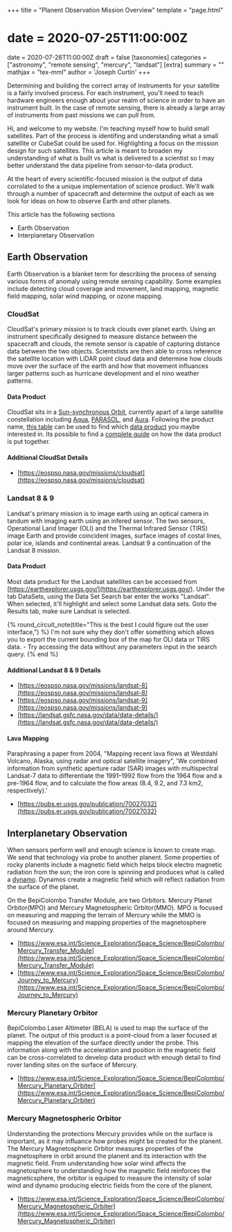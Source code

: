 +++
title = "Planent Observation Mission Overview"
template = "page.html"
# date = 2020-07-25T11:00:00Z
date = 2020-07-26T11:00:00Z
draft = false
[taxonomies]
categories = ["astronomy", "remote sensing", "mercury", "landsat"]
[extra]
summary = ""
mathjax = "tex-mml"
author = 'Joseph Curtin'
+++

Determining and building the correct array of instruments for your satellite is a fairly involved process. For each instrument, you'll need to teach hardware engineers enough about your realm of science in order to have an instrument built. In the case of remote sensing, there is already a large array of instruments from past missions we can pull from.

Hi, and welcome to my website. I'm teaching myself how to build small satellites. Part of the process is identifing and understanding what a small satellite or CubeSat could be used for. Highlighting a focus on the mission design for such satellites. This article is meant to broaden my understanding of what is built vs what is delivered to a scientist so I may better understand the data pipeline from sensor-to-data product.

At the heart of every scientific-focused mission is the output of data corrolated to the a unique implementation of science product. We'll walk through a number of spacecraft and determine the output of each as we look for ideas on how to observe Earth and other planets.

This article has the following sections
* Earth Observation
* Interplanetary Observation

## Earth Observation

Earth Observation is a blanket term for describing the process of sensing various forms of anomaly using remote sensing capability. Some examples include detecting cloud coverage and movement, land mapping, magnetic field mapping, solar wind mapping, or ozone mapping.

### CloudSat

CloudSat's primary mission is to track clouds over planet earth. Using an instrument specifically designed to measure distance between the spacecraft and clouds, the remote sensor is capable of capturing distance data between the two objects. Scientstists are then able to cross reference the satellite location with LiDAR point cloud data and determine how clouds move over the surface of the earth and how that movement influances larger patterns such as hurricane development and el nino weather patterns.

#### Data Product
CloudSat sits in a [Sun-synchronous Orbit](https://en.wikipedia.org/wiki/Sun-synchronous_orbit), currently apart of a large satellite constellation including [Aqua](https://aqua.nasa.gov/), [PARASOL](https://parasol.cnes.fr/en/PARASOL/index.htm), and [Aura](https://aura.gsfc.nasa.gov/). Following the product name, [this table](https://cloudsat.atmos.colostate.edu/data) can be used to find which [data product](https://www.cloudsat.cira.colostate.edu/) you maybe interested in. Its possible to find a [complete guide](https://www.cloudsat.cira.colostate.edu/cloudsat-static/info/dl/2b-cldclass-lidar/2B-CLDCLASS-LIDAR_PDICD.P1_R05.rev0_.pdf) on how the data product is put together.

#### Additional CloudSat Details
* [https://eospso.nasa.gov/missions/cloudsat](https://eospso.nasa.gov/missions/cloudsat)


### Landsat 8 & 9

Landsat's primary mission is to image earth using an optical camera in tandum with imaging earth using an infered sensor. The two sensors, Operational Land Imager (OLI) and the Thermal Infrared Sensor (TIRS) image Earth and provide coincident images, surface images of costal lines, polar ice, islands and continental areas. Landsat 9 a continuation of the Landsat 8 mission.

#### Data Product

Most data product for the Landsat satellites can be accessed from [https://earthexplorer.usgs.gov/](https://earthexplorer.usgs.gov/). Under the tab DataSets, using the Data Set Search bar enter the works "Landsat". When selected, it'll highlight and select some Landsat data sets. Goto the Results tab, make sure Landsat is selected. 

{% round_circuit_note(title="This is the best I could figure out the user interface,") %}
I'm not sure why they don't offer something which allows you to export the current bounding box of the map for OLI data or TIRS data. - Try accessing the data without any parameters input in the search query.
{% end %}

#### Additional Landsat 8 & 9 Details
* [https://eospso.nasa.gov/missions/landsat-8](https://eospso.nasa.gov/missions/landsat-8)
* [https://eospso.nasa.gov/missions/landsat-9](https://eospso.nasa.gov/missions/landsat-9)
* [https://landsat.gsfc.nasa.gov/data/data-details/](https://landsat.gsfc.nasa.gov/data/data-details/)

#### Lava Mapping

Paraphrasing a paper from 2004, "Mapping recent lava flows at Westdahl Volcano, Alaska, using radar and optical satellite imagery", 'We combined information from synthetic aperture radar (SAR) images with multispectral Landsat-7 data to differentiate the 1991–1992 flow from the 1964 flow and a pre-1964 flow, and to calculate the flow areas (8.4, 9.2, and 7.3 km2, respectively).'

* [https://pubs.er.usgs.gov/publication/70027032](https://pubs.er.usgs.gov/publication/70027032)

## Interplanetary Observation

When sensors perform well and enough science is known to create map. We send that technology via probe to another planent. Some properties of rocky planents include a magnetic field which helps block electro magnetic radiation from the sun; the iron core is spinning and produces what is called a [dynamo](https://en.wikipedia.org/wiki/Dynamo_theory). Dynamos create a magnetic field which will reflect radiation from the surface of the planet. 

On the BepiColombo Transfer Module, are two Orbitors. Mercury Planet Orbitor(MPO) and Mercury Magnetospheric Orbitor(MMO). MPO is focused on measuring and mapping the terrain of Mercury while the MMO is focused on measuring and mapping properties of the magnetosphere around Mercury.

* [https://www.esa.int/Science_Exploration/Space_Science/BepiColombo/Mercury_Transfer_Module](https://www.esa.int/Science_Exploration/Space_Science/BepiColombo/Mercury_Transfer_Module)
* [https://www.esa.int/Science_Exploration/Space_Science/BepiColombo/Journey_to_Mercury](https://www.esa.int/Science_Exploration/Space_Science/BepiColombo/Journey_to_Mercury)


### Mercury Planetary Orbitor
BepiColombo Laser Altimeter (BELA) is used to map the surface of the planet. The output of this product is a point-cloud from a laser focused at mapping the elevation of the surface directly under the probe. This information along with the acceleration and position in the magnetic field can be cross-correlated to develop data product with enough detail to find rover landing sites on the surface of Mercury.

* [https://www.esa.int/Science_Exploration/Space_Science/BepiColombo/Mercury_Planetary_Orbiter](https://www.esa.int/Science_Exploration/Space_Science/BepiColombo/Mercury_Planetary_Orbiter)

### Mercury Magnetospheric Orbitor
Understanding the protections Mercury provides while on the surface is important, as it may influance how probes might be created for the planent. The Mercury Magnetospheric Orbitor measures properties of the magnetosphere in orbit around the planent and its interaction with the magnetic field. From understanding how solar wind affects the magnetosphere to understanding how the magnetic field reinforces the magneticsphere, the orbitor is equiped to measure the intensity of solar wind and dynamo producing electric fields from the core of the planent.

* [https://www.esa.int/Science_Exploration/Space_Science/BepiColombo/Mercury_Magnetospheric_Orbiter](https://www.esa.int/Science_Exploration/Space_Science/BepiColombo/Mercury_Magnetospheric_Orbiter)